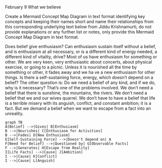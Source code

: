 February 9
What we believe

Create a Mermaid Concept Map Diagram in text format identifying key concepts and keeping their names short  and name their relationships from this corresponding underlying text below from Jiddu Krishnamurti,  do not provide explanations or any further list or notes, only provide this Mermaid Concept Map Diagram in text format.

Does belief give enthusiasm? Can enthusiasm sustain itself without a belief, and is enthusiasm at all necessary, or is a different kind of energy needed, a different kind of vitality, drive? Most of us have enthusiasm for something or other. We are very keen, very enthusiastic about concerts, about physical exercise, or going to a picnic. Unless it is nourished all the time by something or other, it fades away and we ha ve a new enthusiasm for other things. Is there a self-sustaining force, energy, which doesn’t depend on a belief?
The other question is: Do we need a belief of any kind, and if we do, why is it necessary? That’s one of the problems involved. We don’t need a belief that there is sunshine, the mountains, the rivers. We don’t need a belief that we and our wives quarrel. We don’t have to have a belief that life is a terrible misery with its anguish, conflict, and constant ambition; it is a fact. But we demand a belief when we want to escape from a fact into an unreality.

```mermaid
graph TB
A[Belief] -->|Gives| B[Enthusiasm]
B -->|Nourishes| C[Enthusiasm for Activities]
B -->|Fades| D[New Enthusiasm]
E[Self-Sustaining Force] -->|Doesn't depend on| A
F[Need for Belief] -->|Questioned by| G[Observable Facts]
F -->|Generates| H[Escape from Reality]
I[Life Facts] -->|Cause| J[Ambition]
I -->|Cause| K[Conflict]
I -->|Cause| L[Anguish]
```